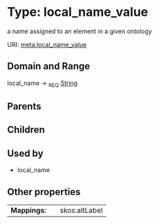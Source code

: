
# Type: local_name_value


a name assigned to an element in a given ontology

URI: [meta:local_name_value](https://w3id.org/biolink/biolinkml/meta/local_name_value)


## Domain and Range

local_name ->  <sub>REQ</sub> [String](types/String.md)

## Parents


## Children


## Used by

 * local_name

## Other properties

|  |  |  |
| --- | --- | --- |
| **Mappings:** | | skos:altLabel |

